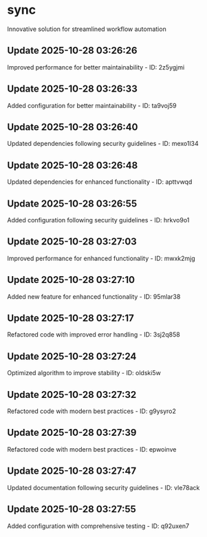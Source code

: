 # sync
Innovative solution for streamlined workflow automation

## Update 2025-10-28 03:26:26
Improved performance for better maintainability - ID: 2z5ygjmi


## Update 2025-10-28 03:26:33
Added configuration for better maintainability - ID: ta9voj59


## Update 2025-10-28 03:26:40
Updated dependencies following security guidelines - ID: mexo1l34


## Update 2025-10-28 03:26:48
Updated dependencies for enhanced functionality - ID: apttvwqd


## Update 2025-10-28 03:26:55
Added configuration following security guidelines - ID: hrkvo9o1


## Update 2025-10-28 03:27:03
Improved performance for enhanced functionality - ID: mwxk2mjg


## Update 2025-10-28 03:27:10
Added new feature for enhanced functionality - ID: 95mlar38


## Update 2025-10-28 03:27:17
Refactored code with improved error handling - ID: 3sj2q858


## Update 2025-10-28 03:27:24
Optimized algorithm to improve stability - ID: oldski5w


## Update 2025-10-28 03:27:32
Refactored code with modern best practices - ID: g9ysyro2


## Update 2025-10-28 03:27:39
Refactored code with modern best practices - ID: epwoinve


## Update 2025-10-28 03:27:47
Updated documentation following security guidelines - ID: vle78ack


## Update 2025-10-28 03:27:55
Added configuration with comprehensive testing - ID: q92uxen7

